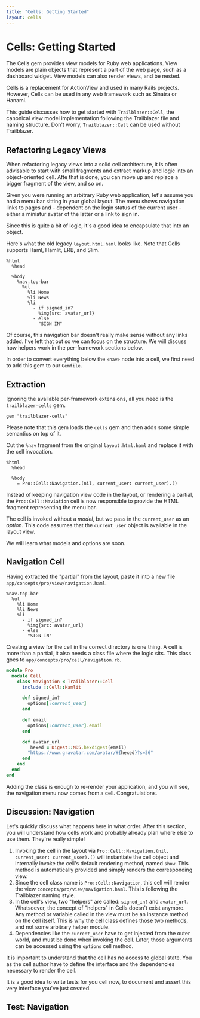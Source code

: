 ```yaml
---
title: "Cells: Getting Started"
layout: cells
---
```


# Cells: Getting Started

The Cells gem provides view models for Ruby web applications. View models are plain objects that represent a part of the web page, such as a dashboard widget. View models can also render views, and be nested.

Cells is a replacement for ActionView and used in many Rails projects. However, Cells can be used in any web framework such as Sinatra or Hanami.

This guide discusses how to get started with `Trailblazer::Cell`, the canonical view model implementation following the Trailblazer file and naming structure. Don't worry, `Trailblazer::Cell` can be used without Trailblazer.

## Refactoring Legacy Views

When refactoring legacy views into a solid cell architecture, it is often advisable to start with small fragments and extract markup and logic into an object-oriented cell. Afte that is done, you can move up and replace a bigger fragment of the view, and so on.

Given you were running an arbitrary Ruby web application, let's assume you had a menu bar sitting in your global layout. The menu shows navigation links to pages and - dependent on the login status of the current user - either a miniatur avatar of the latter or a link to sign in.

Since this is quite a bit of logic, it's a good idea to encapsulate that into an object.

Here's what the old legacy `layout.html.haml` looks like. Note that Cells supports Haml, Hamlit, ERB, and Slim.

    %html
      %head

      %body
        %nav.top-bar
          %ul
            %li Home
            %li News
            %li
              - if signed_in?
                %img{src: avatar_url}
              - else
                "SIGN IN"

Of course, this navigation bar doesn't really make sense without any links added. I've left that out so we can focus on the structure. We will discuss how helpers work in the per-framework sections below.

In order to convert everything below the `<nav>` node into a cell, we first need to add this gem to our `Gemfile`.

## Extraction

Ignoring the available per-framework extensions, all you need is the `trailblazer-cells` gem.

    gem "trailblazer-cells"

Please note that this gem loads the `cells` gem and then adds some simple semantics on top of it.

Cut the `%nav` fragment from the original `layout.html.haml` and replace it with the cell invocation.

    %html
      %head

      %body
        = Pro::Cell::Navigation.(nil, current_user: current_user).()

Instead of keeping navigation view code in the layout, or rendering a partial, the `Pro::Cell::Naviation` cell is now responsible to provide the HTML fragment representing the menu bar.

The cell is invoked without a _model_, but we pass in the `current_user` as an _option_. This code assumes that the `current_user` object is available in the layout view.

We will learn what models and options are soon.

## Navigation Cell

Having extracted the "partial" from the layout, paste it into a new file `app/concepts/pro/view/navigation.haml`.

    %nav.top-bar
      %ul
        %li Home
        %li News
        %li
          - if signed_in?
            %img{src: avatar_url}
          - else
            "SIGN IN"

Creating a view for the cell in the correct directory is one thing. A cell is more than a partial, it also needs a class file where the logic sits. This class goes to `app/concepts/pro/cell/navigation.rb`.

```ruby
module Pro
  module Cell
    class Navigation < Trailblazer::Cell
      include ::Cell::Hamlit

      def signed_in?
        options[:current_user]
      end

      def email
        options[:current_user].email
      end

      def avatar_url
         hexed = Digest::MD5.hexdigest(email)
        "https://www.gravatar.com/avatar/#{hexed}?s=36"
      end
    end
  end
end
```

Adding the class is enough to re-render your application, and you will see, the navigation menu now comes from a cell. Congratulations.

## Discussion: Navigation

Let's quickly discuss what happens here in what order. After this section, you will understand how cells work and probably already plan where else to use them. They're really simple!

1. Invoking the cell in the layout via `Pro::Cell::Navigation.(nil, current_user: current_user).()` will instantiate the cell object and internally invoke the cell's default rendering method, named `show`. This method is automatically provided and simply renders the corresponding view.
2. Since the cell class name is `Pro::Cell::Navigation`, this cell will render the view `concepts/pro/view/navigation.haml`. This is following the Trailblazer naming style.
3. In the cell's view, two "helpers" are called: `signed_in?` and `avatar_url`. Whatsoever, the concept of "helpers" in Cells doesn't exist anymore. Any method or variable called in the view must be an instance method on the cell itself. This is why the cell class defines those two methods, and not some arbitrary helper module.
4. Dependencies like the `current_user` have to get injected from the outer world, and must be done when invoking the cell. Later, those arguments can be accessed using the `options` cell method.

It is important to understand that the cell has no access to global state. You as the cell author have to define the interface and the dependencies necessary to render the cell.

It is a good idea to write tests for you cell now, to document and assert this very interface you've just created.

## Test: Navigation
